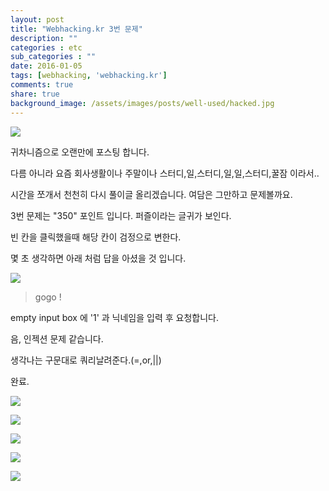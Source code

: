 ```yaml
---
layout: post
title: "Webhacking.kr 3번 문제"
description: ""
categories : etc
sub_categories : ""
date: 2016-01-05
tags: [webhacking, 'webhacking.kr']
comments: true
share: true
background_image: /assets/images/posts/well-used/hacked.jpg
---
```


![](/assets/images/posts/473/27548B41568B61F8154C1B.PNG)

  

귀차니즘으로 오랜만에 포스팅 합니다.

다름 아니라 요즘 회사생활이나 주말이나 스터디,일,스터디,일,일,스터디,꿀잠 이라서..

시간을 쪼개서 천천히 다시 풀이글 올리겠습니다. 여담은 그만하고 문제볼까요.

  

3번 문제는 "350" 포인트 입니다. 퍼즐이라는 글귀가 보인다.

빈 칸을 클릭했을때 해당 칸이 검정으로 변한다.

  

몇 초 생각하면 아래 처럼 답을 아셨을 것 입니다.

  

![](/assets/images/posts/473/244A5442568B6594062363.PNG)

> gogo !

>

>  

  

empty input box 에 '1' 과 닉네임을 입력 후 요청합니다.

음, 인젝션 문제 같습니다.

생각나는 구문대로 쿼리날려준다.(=,or,||)

  

완료.

  

  

  

![](/assets/images/posts/473/2654EC38568B676B2BB2A2.PNG)

  

  

  

  

![](/assets/images/posts/473/27042036568B65EF0E586B.PNG)

  

![](/assets/images/posts/473/23775E38568B6605045DCB.JPEG)

  

  

![](/assets/images/posts/473/263AB646568B687034DCB6.PNG)

  

![](/assets/images/posts/473/24547646568B68741F440F.PNG)

  

